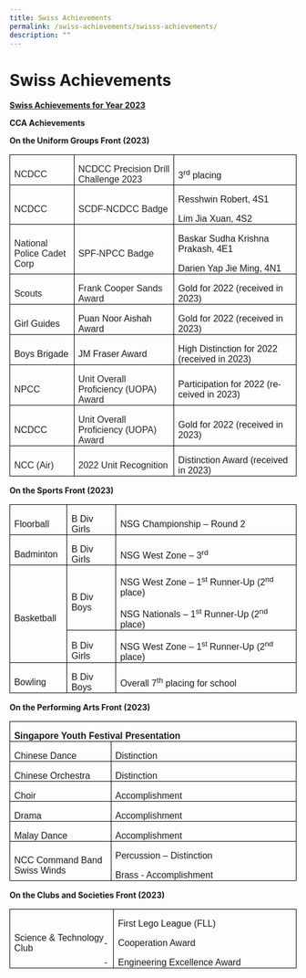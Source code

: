 ```yaml
---
title: Swiss Achievements
permalink: /swiss-achievements/swisss-achievements/
description: ""
---
```

# **Swiss Achievements**

<b><u>Swiss Achievements for Year 2023</u></b>

**CCA Achievements**

**On the Uniform Groups Front (2023)**



         

<table class="MsoTableGrid" border="1" cellspacing="0" cellpadding="0" style="border-collapse:collapse;border:none;mso-border-alt:solid windowtext .5pt;
 mso-yfti-tbllook:1184;mso-padding-alt:0in 5.4pt 0in 5.4pt"><tbody><tr style="mso-yfti-irow:0;mso-yfti-firstrow:yes;height:.3in"><td width="126" style="width:94.25pt;border:solid windowtext 1.0pt;mso-border-alt:
  solid windowtext .5pt;padding:0in 5.4pt 0in 5.4pt;height:.3in"><p class="MsoNormal" style="margin-bottom:0in;line-height:normal"><span style="font-family:&quot;Arial&quot;,sans-serif;color:#222222;background:white">NCDCC</span><span lang="EN-SG" style="font-family:&quot;Arial&quot;,sans-serif;mso-ansi-language:EN-SG"></span></p></td><td width="216" style="width:2.25in;border:solid windowtext 1.0pt;border-left:
  none;mso-border-left-alt:solid windowtext .5pt;mso-border-alt:solid windowtext .5pt;
  padding:0in 5.4pt 0in 5.4pt;height:.3in"><p class="MsoNormal" style="margin-bottom:0in;line-height:normal"><span style="font-family:&quot;Arial&quot;,sans-serif;color:#222222;background:white">NCDCC Precision Drill Challenge 2023</span><span lang="EN-SG" style="font-family:
  &quot;Arial&quot;,sans-serif;mso-ansi-language:EN-SG"></span></p></td><td width="282" style="width:211.25pt;border:solid windowtext 1.0pt;border-left:
  none;mso-border-left-alt:solid windowtext .5pt;mso-border-alt:solid windowtext .5pt;
  padding:0in 5.4pt 0in 5.4pt;height:.3in"><p class="MsoNormal" style="margin-bottom:0in;line-height:normal"><span lang="EN-SG" style="font-family:&quot;Arial&quot;,sans-serif;mso-ansi-language:EN-SG">3<sup>rd</sup> placing</span></p></td></tr><tr style="mso-yfti-irow:1;height:.3in"><td width="126" style="width:94.25pt;border:solid windowtext 1.0pt;border-top:
  none;mso-border-top-alt:solid windowtext .5pt;mso-border-alt:solid windowtext .5pt;
  padding:0in 5.4pt 0in 5.4pt;height:.3in"><p class="MsoNormal" style="margin-bottom:0in;line-height:normal"><span style="font-family:&quot;Arial&quot;,sans-serif;color:#222222;background:white">NCDCC</span></p></td><td width="216" style="width:2.25in;border-top:none;border-left:none;
  border-bottom:solid windowtext 1.0pt;border-right:solid windowtext 1.0pt;
  mso-border-top-alt:solid windowtext .5pt;mso-border-left-alt:solid windowtext .5pt;
  mso-border-alt:solid windowtext .5pt;padding:0in 5.4pt 0in 5.4pt;height:.3in"><p class="MsoNormal" style="margin-bottom:0in;line-height:normal"><span style="font-family:&quot;Arial&quot;,sans-serif;color:#222222;background:white">SCDF-NCDCC Badge</span></p></td><td width="282" style="width:211.25pt;border-top:none;border-left:none;
  border-bottom:solid windowtext 1.0pt;border-right:solid windowtext 1.0pt;
  mso-border-top-alt:solid windowtext .5pt;mso-border-left-alt:solid windowtext .5pt;
  mso-border-alt:solid windowtext .5pt;padding:0in 5.4pt 0in 5.4pt;height:.3in"><p class="MsoNormal" style="margin-bottom:0in;line-height:normal"><span lang="EN-SG" style="font-family:&quot;Arial&quot;,sans-serif;mso-ansi-language:EN-SG">Resshwin Robert, 4S1</span></p><p class="MsoNormal" style="margin-bottom:0in;line-height:normal"><span lang="EN-SG" style="font-family:&quot;Arial&quot;,sans-serif;mso-ansi-language:EN-SG">Lim Jia Xuan, 4S2</span></p></td></tr><tr style="mso-yfti-irow:2;height:.3in"><td width="126" style="width:94.25pt;border:solid windowtext 1.0pt;border-top:
  none;mso-border-top-alt:solid windowtext .5pt;mso-border-alt:solid windowtext .5pt;
  padding:0in 5.4pt 0in 5.4pt;height:.3in"><p class="MsoNormal" style="margin-bottom:0in;line-height:normal"><span style="font-family:&quot;Arial&quot;,sans-serif;color:#222222;background:white">National Police Cadet Corp</span><span lang="EN-SG" style="font-family:&quot;Arial&quot;,sans-serif;
  mso-ansi-language:EN-SG"></span></p></td><td width="216" style="width:2.25in;border-top:none;border-left:none;
  border-bottom:solid windowtext 1.0pt;border-right:solid windowtext 1.0pt;
  mso-border-top-alt:solid windowtext .5pt;mso-border-left-alt:solid windowtext .5pt;
  mso-border-alt:solid windowtext .5pt;padding:0in 5.4pt 0in 5.4pt;height:.3in"><p class="MsoNormal" style="margin-bottom:0in;line-height:normal"><span style="font-family:&quot;Arial&quot;,sans-serif;color:#222222;background:white">SPF-NPCC Badge</span><span lang="EN-SG" style="font-family:&quot;Arial&quot;,sans-serif;
  mso-ansi-language:EN-SG"></span></p></td><td width="282" style="width:211.25pt;border-top:none;border-left:none;
  border-bottom:solid windowtext 1.0pt;border-right:solid windowtext 1.0pt;
  mso-border-top-alt:solid windowtext .5pt;mso-border-left-alt:solid windowtext .5pt;
  mso-border-alt:solid windowtext .5pt;padding:0in 5.4pt 0in 5.4pt;height:.3in"><p class="MsoNormal" style="margin-bottom:0in;line-height:normal"><span lang="EN-SG" style="font-family:&quot;Arial&quot;,sans-serif;mso-ansi-language:EN-SG">Baskar Sudha Krishna Prakash, 4E1</span></p><p class="MsoNormal" style="margin-bottom:0in;line-height:normal"><span lang="EN-SG" style="font-family:&quot;Arial&quot;,sans-serif;mso-ansi-language:EN-SG">Darien Yap Jie Ming, 4N1</span></p></td></tr><tr style="mso-yfti-irow:3;height:.3in"><td width="126" style="width:94.25pt;border:solid windowtext 1.0pt;border-top:
  none;mso-border-top-alt:solid windowtext .5pt;mso-border-alt:solid windowtext .5pt;
  padding:0in 5.4pt 0in 5.4pt;height:.3in"><p class="MsoNormal" style="margin-bottom:0in;line-height:normal"><span style="font-family:&quot;Arial&quot;,sans-serif;color:#222222;background:white">Scouts</span></p></td><td width="216" style="width:2.25in;border-top:none;border-left:none;
  border-bottom:solid windowtext 1.0pt;border-right:solid windowtext 1.0pt;
  mso-border-top-alt:solid windowtext .5pt;mso-border-left-alt:solid windowtext .5pt;
  mso-border-alt:solid windowtext .5pt;padding:0in 5.4pt 0in 5.4pt;height:.3in"><p class="MsoNormal" style="margin-bottom:0in;line-height:normal"><span style="font-family:&quot;Arial&quot;,sans-serif;color:#222222;background:white">Frank Cooper Sands Award</span></p></td><td width="282" style="width:211.25pt;border-top:none;border-left:none;
  border-bottom:solid windowtext 1.0pt;border-right:solid windowtext 1.0pt;
  mso-border-top-alt:solid windowtext .5pt;mso-border-left-alt:solid windowtext .5pt;
  mso-border-alt:solid windowtext .5pt;padding:0in 5.4pt 0in 5.4pt;height:.3in"><p class="MsoNormal" style="margin-bottom:0in;line-height:normal"><span lang="EN-SG" style="font-family:&quot;Arial&quot;,sans-serif;mso-ansi-language:EN-SG">Gold for 2022 (received in 2023)</span></p></td></tr><tr style="mso-yfti-irow:4;height:.3in"><td width="126" style="width:94.25pt;border:solid windowtext 1.0pt;border-top:
  none;mso-border-top-alt:solid windowtext .5pt;mso-border-alt:solid windowtext .5pt;
  padding:0in 5.4pt 0in 5.4pt;height:.3in"><p class="MsoNormal" style="margin-bottom:0in;line-height:normal"><span lang="EN-SG" style="font-family:&quot;Arial&quot;,sans-serif;mso-ansi-language:EN-SG">Girl Guides</span></p></td><td width="216" style="width:2.25in;border-top:none;border-left:none;
  border-bottom:solid windowtext 1.0pt;border-right:solid windowtext 1.0pt;
  mso-border-top-alt:solid windowtext .5pt;mso-border-left-alt:solid windowtext .5pt;
  mso-border-alt:solid windowtext .5pt;padding:0in 5.4pt 0in 5.4pt;height:.3in"><p class="MsoNormal" style="margin-bottom:0in;line-height:normal"><span lang="EN-SG" style="font-family:&quot;Arial&quot;,sans-serif;mso-ansi-language:EN-SG">Puan Noor Aishah Award</span></p></td><td width="282" style="width:211.25pt;border-top:none;border-left:none;
  border-bottom:solid windowtext 1.0pt;border-right:solid windowtext 1.0pt;
  mso-border-top-alt:solid windowtext .5pt;mso-border-left-alt:solid windowtext .5pt;
  mso-border-alt:solid windowtext .5pt;padding:0in 5.4pt 0in 5.4pt;height:.3in"><p class="MsoNormal" style="margin-bottom:0in;line-height:normal"><span lang="EN-SG" style="font-family:&quot;Arial&quot;,sans-serif;mso-ansi-language:EN-SG">Gold for 2022 (received in 2023)</span></p></td></tr><tr style="mso-yfti-irow:5;height:.3in"><td width="126" style="width:94.25pt;border:solid windowtext 1.0pt;border-top:
  none;mso-border-top-alt:solid windowtext .5pt;mso-border-alt:solid windowtext .5pt;
  padding:0in 5.4pt 0in 5.4pt;height:.3in"><p class="MsoNormal" style="margin-bottom:0in;line-height:normal"><span lang="EN-SG" style="font-family:&quot;Arial&quot;,sans-serif;mso-ansi-language:EN-SG">Boys Brigade</span></p></td><td width="216" style="width:2.25in;border-top:none;border-left:none;
  border-bottom:solid windowtext 1.0pt;border-right:solid windowtext 1.0pt;
  mso-border-top-alt:solid windowtext .5pt;mso-border-left-alt:solid windowtext .5pt;
  mso-border-alt:solid windowtext .5pt;padding:0in 5.4pt 0in 5.4pt;height:.3in"><p class="MsoNormal" style="margin-bottom:0in;line-height:normal"><span lang="EN-SG" style="font-family:&quot;Arial&quot;,sans-serif;mso-ansi-language:EN-SG">JM Fraser Award</span></p></td><td width="282" style="width:211.25pt;border-top:none;border-left:none;
  border-bottom:solid windowtext 1.0pt;border-right:solid windowtext 1.0pt;
  mso-border-top-alt:solid windowtext .5pt;mso-border-left-alt:solid windowtext .5pt;
  mso-border-alt:solid windowtext .5pt;padding:0in 5.4pt 0in 5.4pt;height:.3in"><p class="MsoNormal" style="margin-bottom:0in;line-height:normal"><span lang="EN-SG" style="font-family:&quot;Arial&quot;,sans-serif;mso-ansi-language:EN-SG">High Distinction for 2022 (received in 2023)</span></p></td></tr><tr style="mso-yfti-irow:6;height:.3in"><td width="126" style="width:94.25pt;border:solid windowtext 1.0pt;border-top:
  none;mso-border-top-alt:solid windowtext .5pt;mso-border-alt:solid windowtext .5pt;
  padding:0in 5.4pt 0in 5.4pt;height:.3in"><p class="MsoNormal" style="margin-bottom:0in;line-height:normal"><span style="font-family:&quot;Arial&quot;,sans-serif;color:#222222;background:white">NPCC</span></p></td><td width="216" style="width:2.25in;border-top:none;border-left:none;
  border-bottom:solid windowtext 1.0pt;border-right:solid windowtext 1.0pt;
  mso-border-top-alt:solid windowtext .5pt;mso-border-left-alt:solid windowtext .5pt;
  mso-border-alt:solid windowtext .5pt;padding:0in 5.4pt 0in 5.4pt;height:.3in"><p class="MsoNormal" style="margin-bottom:0in;line-height:normal"><span style="font-family:&quot;Arial&quot;,sans-serif;color:#222222;background:white">Unit Overall Proficiency (UOPA) Award</span></p></td><td width="282" style="width:211.25pt;border-top:none;border-left:none;
  border-bottom:solid windowtext 1.0pt;border-right:solid windowtext 1.0pt;
  mso-border-top-alt:solid windowtext .5pt;mso-border-left-alt:solid windowtext .5pt;
  mso-border-alt:solid windowtext .5pt;padding:0in 5.4pt 0in 5.4pt;height:.3in"><p class="MsoNormal" style="margin-bottom:0in;line-height:normal"><span lang="EN-SG" style="font-family:&quot;Arial&quot;,sans-serif;mso-ansi-language:EN-SG">Participation for 2022 (received in 2023)</span></p></td></tr><tr style="mso-yfti-irow:7;height:.3in"><td width="126" style="width:94.25pt;border:solid windowtext 1.0pt;border-top:
  none;mso-border-top-alt:solid windowtext .5pt;mso-border-alt:solid windowtext .5pt;
  padding:0in 5.4pt 0in 5.4pt;height:.3in"><p class="MsoNormal" style="margin-bottom:0in;line-height:normal"><span lang="EN-SG" style="font-family:&quot;Arial&quot;,sans-serif;mso-ansi-language:EN-SG">NCDCC</span></p></td><td width="216" style="width:2.25in;border-top:none;border-left:none;
  border-bottom:solid windowtext 1.0pt;border-right:solid windowtext 1.0pt;
  mso-border-top-alt:solid windowtext .5pt;mso-border-left-alt:solid windowtext .5pt;
  mso-border-alt:solid windowtext .5pt;padding:0in 5.4pt 0in 5.4pt;height:.3in"><p class="MsoNormal" style="margin-bottom:0in;line-height:normal"><span style="font-family:&quot;Arial&quot;,sans-serif;color:#222222;background:white">Unit Overall Proficiency (UOPA) Award</span><b><span lang="EN-SG" style="font-family:
  &quot;Arial&quot;,sans-serif;mso-ansi-language:EN-SG"></span></b></p></td><td width="282" style="width:211.25pt;border-top:none;border-left:none;
  border-bottom:solid windowtext 1.0pt;border-right:solid windowtext 1.0pt;
  mso-border-top-alt:solid windowtext .5pt;mso-border-left-alt:solid windowtext .5pt;
  mso-border-alt:solid windowtext .5pt;padding:0in 5.4pt 0in 5.4pt;height:.3in"><p class="MsoNormal" style="margin-bottom:0in;line-height:normal"><span lang="EN-SG" style="font-family:&quot;Arial&quot;,sans-serif;mso-ansi-language:EN-SG">Gold for 2022 (received in 2023)</span></p></td></tr><tr style="mso-yfti-irow:8;mso-yfti-lastrow:yes;height:.3in"><td width="126" style="width:94.25pt;border:solid windowtext 1.0pt;border-top:
  none;mso-border-top-alt:solid windowtext .5pt;mso-border-alt:solid windowtext .5pt;
  padding:0in 5.4pt 0in 5.4pt;height:.3in"><p class="MsoNormal" style="margin-bottom:0in;line-height:normal"><span style="font-family:&quot;Arial&quot;,sans-serif;color:#222222;background:white">NCC (Air)</span></p></td><td width="216" style="width:2.25in;border-top:none;border-left:none;
  border-bottom:solid windowtext 1.0pt;border-right:solid windowtext 1.0pt;
  mso-border-top-alt:solid windowtext .5pt;mso-border-left-alt:solid windowtext .5pt;
  mso-border-alt:solid windowtext .5pt;padding:0in 5.4pt 0in 5.4pt;height:.3in"><p class="MsoNormal" style="margin-bottom:0in;line-height:normal"><span style="font-family:&quot;Arial&quot;,sans-serif;color:#222222;background:white">2022 Unit Recognition</span></p></td><td width="282" style="width:211.25pt;border-top:none;border-left:none;
  border-bottom:solid windowtext 1.0pt;border-right:solid windowtext 1.0pt;
  mso-border-top-alt:solid windowtext .5pt;mso-border-left-alt:solid windowtext .5pt;
  mso-border-alt:solid windowtext .5pt;padding:0in 5.4pt 0in 5.4pt;height:.3in"><p class="MsoNormal" style="margin-bottom:0in;line-height:normal"><span lang="EN-SG" style="font-family:&quot;Arial&quot;,sans-serif;mso-ansi-language:EN-SG">Distinction Award (received in 2023)</span></p></td></tr></tbody></table>








**On the Sports Front (2023)**


         

<table class="MsoTableGrid" border="1" cellspacing="0" cellpadding="0" style="border-collapse:collapse;border:none;mso-border-alt:solid windowtext .5pt;
 mso-yfti-tbllook:1184;mso-padding-alt:0in 5.4pt 0in 5.4pt"><tbody><tr style="mso-yfti-irow:0;mso-yfti-firstrow:yes;height:.3in"><td width="91" style="width:68.25pt;border:solid windowtext 1.0pt;mso-border-alt:
  solid windowtext .5pt;padding:0in 5.4pt 0in 5.4pt;height:.3in"><p class="MsoNormal" style="margin-bottom:0in;line-height:normal"><span lang="EN-SG" style="font-family:&quot;Arial&quot;,sans-serif;mso-ansi-language:EN-SG">Floorball</span></p></td><td width="94" style="width:70.8pt;border:solid windowtext 1.0pt;border-left:
  none;mso-border-left-alt:solid windowtext .5pt;mso-border-alt:solid windowtext .5pt;
  padding:0in 5.4pt 0in 5.4pt;height:.3in"><p class="MsoNormal" style="margin-bottom:0in;line-height:normal"><span lang="EN-SG" style="font-family:&quot;Arial&quot;,sans-serif;mso-ansi-language:EN-SG">B Div Girls</span></p></td><td width="438" style="width:328.45pt;border:solid windowtext 1.0pt;border-left:
  none;mso-border-left-alt:solid windowtext .5pt;mso-border-alt:solid windowtext .5pt;
  padding:0in 5.4pt 0in 5.4pt;height:.3in"><p class="MsoNormal" style="margin-bottom:0in;line-height:normal"><span lang="EN-SG" style="font-family:&quot;Arial&quot;,sans-serif;mso-ansi-language:EN-SG">NSG Championship – Round 2 <span style="mso-spacerun:yes">&nbsp;</span><b></b></span></p></td></tr><tr style="mso-yfti-irow:1;height:.3in"><td width="91" style="width:68.25pt;border:solid windowtext 1.0pt;border-top:
  none;mso-border-top-alt:solid windowtext .5pt;mso-border-alt:solid windowtext .5pt;
  padding:0in 5.4pt 0in 5.4pt;height:.3in"><p class="MsoNormal" style="margin-bottom:0in;line-height:normal"><span lang="EN-SG" style="font-family:&quot;Arial&quot;,sans-serif;mso-ansi-language:EN-SG">Badminton</span></p></td><td width="94" style="width:70.8pt;border-top:none;border-left:none;border-bottom:
  solid windowtext 1.0pt;border-right:solid windowtext 1.0pt;mso-border-top-alt:
  solid windowtext .5pt;mso-border-left-alt:solid windowtext .5pt;mso-border-alt:
  solid windowtext .5pt;padding:0in 5.4pt 0in 5.4pt;height:.3in"><p class="MsoNormal" style="margin-bottom:0in;line-height:normal"><span lang="EN-SG" style="font-family:&quot;Arial&quot;,sans-serif;mso-ansi-language:EN-SG">B Div Girls</span></p></td><td width="438" style="width:328.45pt;border-top:none;border-left:none;
  border-bottom:solid windowtext 1.0pt;border-right:solid windowtext 1.0pt;
  mso-border-top-alt:solid windowtext .5pt;mso-border-left-alt:solid windowtext .5pt;
  mso-border-alt:solid windowtext .5pt;padding:0in 5.4pt 0in 5.4pt;height:.3in"><p class="MsoNormal" style="margin-bottom:0in;line-height:normal"><span lang="EN-SG" style="font-family:&quot;Arial&quot;,sans-serif;mso-ansi-language:EN-SG">NSG West Zone – 3<sup>rd</sup> <span style="mso-spacerun:yes">&nbsp;</span></span></p></td></tr><tr style="mso-yfti-irow:2;height:40.0pt"><td width="91" rowspan="2" style="width:68.25pt;border:solid windowtext 1.0pt;
  border-top:none;mso-border-top-alt:solid windowtext .5pt;mso-border-alt:solid windowtext .5pt;
  padding:0in 5.4pt 0in 5.4pt;height:40.0pt"><p class="MsoNormal" style="margin-bottom:0in;line-height:normal"><span lang="EN-SG" style="font-family:&quot;Arial&quot;,sans-serif;mso-ansi-language:EN-SG">Basketball</span></p></td><td width="94" style="width:70.8pt;border-top:none;border-left:none;border-bottom:
  solid windowtext 1.0pt;border-right:solid windowtext 1.0pt;mso-border-top-alt:
  solid windowtext .5pt;mso-border-left-alt:solid windowtext .5pt;mso-border-alt:
  solid windowtext .5pt;padding:0in 5.4pt 0in 5.4pt;height:40.0pt"><p class="MsoNormal" style="margin-bottom:0in;line-height:normal"><span lang="EN-SG" style="font-family:&quot;Arial&quot;,sans-serif;mso-ansi-language:EN-SG">B Div Boys</span></p></td><td width="438" style="width:328.45pt;border-top:none;border-left:none;
  border-bottom:solid windowtext 1.0pt;border-right:solid windowtext 1.0pt;
  mso-border-top-alt:solid windowtext .5pt;mso-border-left-alt:solid windowtext .5pt;
  mso-border-alt:solid windowtext .5pt;padding:0in 5.4pt 0in 5.4pt;height:40.0pt"><p class="MsoNormal" style="margin-bottom:0in;line-height:normal"><span lang="EN-SG" style="font-family:&quot;Arial&quot;,sans-serif;mso-ansi-language:EN-SG">NSG West Zone – 1<sup>st</sup> Runner-Up (2<sup>nd</sup> place)</span></p><p class="MsoNormal" style="margin-bottom:0in;line-height:normal"><span lang="EN-SG" style="font-family:&quot;Arial&quot;,sans-serif;mso-ansi-language:EN-SG">NSG Nationals – 1<sup>st</sup> Runner-Up (2<sup>nd</sup> place)</span></p></td></tr><tr style="mso-yfti-irow:3;height:.3in"><td width="94" style="width:70.8pt;border-top:none;border-left:none;border-bottom:
  solid windowtext 1.0pt;border-right:solid windowtext 1.0pt;mso-border-top-alt:
  solid windowtext .5pt;mso-border-left-alt:solid windowtext .5pt;mso-border-alt:
  solid windowtext .5pt;padding:0in 5.4pt 0in 5.4pt;height:.3in"><p class="MsoNormal" style="margin-bottom:0in;line-height:normal"><span lang="EN-SG" style="font-family:&quot;Arial&quot;,sans-serif;mso-ansi-language:EN-SG">B Div Girls</span></p></td><td width="438" style="width:328.45pt;border-top:none;border-left:none;
  border-bottom:solid windowtext 1.0pt;border-right:solid windowtext 1.0pt;
  mso-border-top-alt:solid windowtext .5pt;mso-border-left-alt:solid windowtext .5pt;
  mso-border-alt:solid windowtext .5pt;padding:0in 5.4pt 0in 5.4pt;height:.3in"><p class="MsoNormal" style="margin-bottom:0in;line-height:normal"><span lang="EN-SG" style="font-family:&quot;Arial&quot;,sans-serif;mso-ansi-language:EN-SG">NSG West Zone – 1<sup>st </sup>Runner-Up (2<sup>nd</sup> place)</span></p></td></tr><tr style="mso-yfti-irow:4;mso-yfti-lastrow:yes;height:.3in"><td width="91" style="width:68.25pt;border:solid windowtext 1.0pt;border-top:
  none;mso-border-top-alt:solid windowtext .5pt;mso-border-alt:solid windowtext .5pt;
  padding:0in 5.4pt 0in 5.4pt;height:.3in"><p class="MsoNormal" style="margin-bottom:0in;line-height:normal"><span lang="EN-SG" style="font-family:&quot;Arial&quot;,sans-serif;mso-ansi-language:EN-SG">Bowling</span></p></td><td width="94" style="width:70.8pt;border-top:none;border-left:none;border-bottom:
  solid windowtext 1.0pt;border-right:solid windowtext 1.0pt;mso-border-top-alt:
  solid windowtext .5pt;mso-border-left-alt:solid windowtext .5pt;mso-border-alt:
  solid windowtext .5pt;padding:0in 5.4pt 0in 5.4pt;height:.3in"><p class="MsoNormal" style="margin-bottom:0in;line-height:normal"><span lang="EN-SG" style="font-family:&quot;Arial&quot;,sans-serif;mso-ansi-language:EN-SG">B Div Boys</span></p></td><td width="438" style="width:328.45pt;border-top:none;border-left:none;
  border-bottom:solid windowtext 1.0pt;border-right:solid windowtext 1.0pt;
  mso-border-top-alt:solid windowtext .5pt;mso-border-left-alt:solid windowtext .5pt;
  mso-border-alt:solid windowtext .5pt;padding:0in 5.4pt 0in 5.4pt;height:.3in"><p class="MsoNormal" style="margin-bottom:0in;line-height:normal"><span lang="EN-SG" style="font-family:&quot;Arial&quot;,sans-serif;mso-ansi-language:EN-SG">Overall 7<sup>th</sup> placing for school</span></p></td></tr></tbody></table>









**On the Performing Arts  Front (2023)**         
				 

<table class="MsoTableGrid" border="1" cellspacing="0" cellpadding="0" style="border-collapse:collapse;border:none;mso-border-alt:solid windowtext .5pt;
 mso-yfti-tbllook:1184;mso-padding-alt:0in 5.4pt 0in 5.4pt"><tbody><tr style="mso-yfti-irow:0;mso-yfti-firstrow:yes;height:.3in"><td width="623" colspan="2" style="width:467.5pt;border:solid windowtext 1.0pt;
  mso-border-alt:solid windowtext .5pt;padding:0in 5.4pt 0in 5.4pt;height:.3in"><p class="MsoNormal" style="margin-bottom:0in;line-height:normal"><b><span style="font-family:&quot;Arial&quot;,sans-serif">Singapore Youth Festival Presentation</span></b></p></td></tr><tr style="mso-yfti-irow:1;height:.3in"><td width="210" style="width:157.25pt;border:solid windowtext 1.0pt;border-top:
  none;mso-border-top-alt:solid windowtext .5pt;mso-border-alt:solid windowtext .5pt;
  padding:0in 5.4pt 0in 5.4pt;height:.3in"><p class="MsoNormal" style="margin-bottom:0in;line-height:normal"><span style="font-family:&quot;Arial&quot;,sans-serif">Chinese Dance</span></p></td><td width="414" style="width:310.25pt;border-top:none;border-left:none;
  border-bottom:solid windowtext 1.0pt;border-right:solid windowtext 1.0pt;
  mso-border-top-alt:solid windowtext .5pt;mso-border-left-alt:solid windowtext .5pt;
  mso-border-alt:solid windowtext .5pt;padding:0in 5.4pt 0in 5.4pt;height:.3in"><p class="MsoNormal" style="margin-bottom:0in;line-height:normal"><span style="font-family:&quot;Arial&quot;,sans-serif">Distinction</span></p></td></tr><tr style="mso-yfti-irow:2;height:.3in"><td width="210" style="width:157.25pt;border:solid windowtext 1.0pt;border-top:
  none;mso-border-top-alt:solid windowtext .5pt;mso-border-alt:solid windowtext .5pt;
  padding:0in 5.4pt 0in 5.4pt;height:.3in"><p class="MsoNormal" style="margin-bottom:0in;line-height:normal"><span style="font-family:&quot;Arial&quot;,sans-serif">Chinese Orchestra</span></p></td><td width="414" style="width:310.25pt;border-top:none;border-left:none;
  border-bottom:solid windowtext 1.0pt;border-right:solid windowtext 1.0pt;
  mso-border-top-alt:solid windowtext .5pt;mso-border-left-alt:solid windowtext .5pt;
  mso-border-alt:solid windowtext .5pt;padding:0in 5.4pt 0in 5.4pt;height:.3in"><p class="MsoNormal" style="margin-bottom:0in;line-height:normal"><span style="font-family:&quot;Arial&quot;,sans-serif">Distinction</span></p></td></tr><tr style="mso-yfti-irow:3;height:.3in"><td width="210" style="width:157.25pt;border:solid windowtext 1.0pt;border-top:
  none;mso-border-top-alt:solid windowtext .5pt;mso-border-alt:solid windowtext .5pt;
  padding:0in 5.4pt 0in 5.4pt;height:.3in"><p class="MsoNormal" style="margin-bottom:0in;line-height:normal"><span style="font-family:&quot;Arial&quot;,sans-serif">Choir</span></p></td><td width="414" style="width:310.25pt;border-top:none;border-left:none;
  border-bottom:solid windowtext 1.0pt;border-right:solid windowtext 1.0pt;
  mso-border-top-alt:solid windowtext .5pt;mso-border-left-alt:solid windowtext .5pt;
  mso-border-alt:solid windowtext .5pt;padding:0in 5.4pt 0in 5.4pt;height:.3in"><p class="MsoNormal" style="margin-bottom:0in;line-height:normal"><span style="font-family:&quot;Arial&quot;,sans-serif">Accomplishment</span></p></td></tr><tr style="mso-yfti-irow:4;height:.3in"><td width="210" style="width:157.25pt;border:solid windowtext 1.0pt;border-top:
  none;mso-border-top-alt:solid windowtext .5pt;mso-border-alt:solid windowtext .5pt;
  padding:0in 5.4pt 0in 5.4pt;height:.3in"><p class="MsoNormal" style="margin-bottom:0in;line-height:normal"><span style="font-family:&quot;Arial&quot;,sans-serif">Drama</span></p></td><td width="414" style="width:310.25pt;border-top:none;border-left:none;
  border-bottom:solid windowtext 1.0pt;border-right:solid windowtext 1.0pt;
  mso-border-top-alt:solid windowtext .5pt;mso-border-left-alt:solid windowtext .5pt;
  mso-border-alt:solid windowtext .5pt;padding:0in 5.4pt 0in 5.4pt;height:.3in"><p class="MsoNormal" style="margin-bottom:0in;line-height:normal"><span style="font-family:&quot;Arial&quot;,sans-serif">Accomplishment</span></p></td></tr><tr style="mso-yfti-irow:5;height:.3in"><td width="210" style="width:157.25pt;border:solid windowtext 1.0pt;border-top:
  none;mso-border-top-alt:solid windowtext .5pt;mso-border-alt:solid windowtext .5pt;
  padding:0in 5.4pt 0in 5.4pt;height:.3in"><p class="MsoNormal" style="margin-bottom:0in;line-height:normal"><span style="font-family:&quot;Arial&quot;,sans-serif">Malay Dance</span></p></td><td width="414" style="width:310.25pt;border-top:none;border-left:none;
  border-bottom:solid windowtext 1.0pt;border-right:solid windowtext 1.0pt;
  mso-border-top-alt:solid windowtext .5pt;mso-border-left-alt:solid windowtext .5pt;
  mso-border-alt:solid windowtext .5pt;padding:0in 5.4pt 0in 5.4pt;height:.3in"><p class="MsoNormal" style="margin-bottom:0in;line-height:normal"><span style="font-family:&quot;Arial&quot;,sans-serif">Accomplishment</span></p></td></tr><tr style="mso-yfti-irow:6;mso-yfti-lastrow:yes;height:.3in"><td width="210" style="width:157.25pt;border:solid windowtext 1.0pt;border-top:
  none;mso-border-top-alt:solid windowtext .5pt;mso-border-alt:solid windowtext .5pt;
  padding:0in 5.4pt 0in 5.4pt;height:.3in"><p class="MsoNormal" style="margin-bottom:0in;line-height:normal"><span style="font-family:&quot;Arial&quot;,sans-serif">NCC Command Band Swiss Winds</span></p></td><td width="414" style="width:310.25pt;border-top:none;border-left:none;
  border-bottom:solid windowtext 1.0pt;border-right:solid windowtext 1.0pt;
  mso-border-top-alt:solid windowtext .5pt;mso-border-left-alt:solid windowtext .5pt;
  mso-border-alt:solid windowtext .5pt;padding:0in 5.4pt 0in 5.4pt;height:.3in"><p class="MsoNormal" style="margin-bottom:0in;line-height:normal"><span style="font-family:&quot;Arial&quot;,sans-serif">Percussion – Distinction</span></p><p class="MsoNormal" style="margin-bottom:0in;line-height:normal"><span style="font-family:&quot;Arial&quot;,sans-serif">Brass - Accomplishment</span></p></td></tr></tbody></table>















**On the Clubs and Societies Front (2023)**

         

<table class="MsoTableGrid" border="1" cellspacing="0" cellpadding="0" style="border-collapse:collapse;border:none;mso-border-alt:solid windowtext .5pt;
 mso-yfti-tbllook:1184;mso-padding-alt:0in 5.4pt 0in 5.4pt"><tbody><tr style="mso-yfti-irow:0;mso-yfti-firstrow:yes;mso-yfti-lastrow:yes;
  height:.3in"><td width="210" style="width:157.25pt;border:solid windowtext 1.0pt;mso-border-alt:
  solid windowtext .5pt;padding:0in 5.4pt 0in 5.4pt;height:.3in"><p class="MsoNormal" style="margin-bottom:0in;line-height:normal"><span style="font-family:&quot;Arial&quot;,sans-serif">Science &amp; Technology Club</span></p></td><td width="414" style="width:310.25pt;border:solid windowtext 1.0pt;border-left:
  none;mso-border-left-alt:solid windowtext .5pt;mso-border-alt:solid windowtext .5pt;
  padding:0in 5.4pt 0in 5.4pt;height:.3in"><p class="MsoNormal" style="margin-bottom:0in;line-height:normal"><span style="font-family:&quot;Arial&quot;,sans-serif">First Lego League (FLL)</span></p><p class="MsoListParagraphCxSpFirst" style="margin-bottom:0in;mso-add-space:
  auto;text-indent:-.25in;line-height:normal;mso-list:l0 level1 lfo1"><span style="font-family:&quot;Arial&quot;,sans-serif;mso-fareast-font-family:Arial"><span style="mso-list:Ignore">-<span style="font:7.0pt &quot;Times New Roman&quot;">&nbsp;&nbsp;&nbsp;&nbsp;&nbsp;&nbsp;&nbsp; </span></span></span><span style="font-family:&quot;Arial&quot;,sans-serif">Cooperation Award</span></p><p class="MsoListParagraphCxSpLast" style="margin-bottom:0in;mso-add-space:
  auto;text-indent:-.25in;line-height:normal;mso-list:l0 level1 lfo1"><span style="font-family:&quot;Arial&quot;,sans-serif;mso-fareast-font-family:Arial"><span style="mso-list:Ignore">-<span style="font:7.0pt &quot;Times New Roman&quot;">&nbsp;&nbsp;&nbsp;&nbsp;&nbsp;&nbsp;&nbsp; </span></span></span><span style="font-family:&quot;Arial&quot;,sans-serif">Engineering Excellence Award</span></p></td></tr></tbody></table>